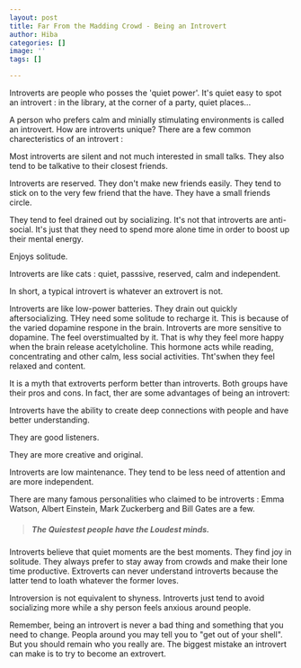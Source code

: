 ```yaml
---
layout: post
title: Far From the Madding Crowd - Being an Introvert
author: Hiba
categories: []
image: ''
tags: []

---
```

Introverts are people who posses the 'quiet power'. It's quiet easy to spot an introvert : in the library, at the corner of a party, quiet places...

A person who prefers calm and minially stimulating environments is called an introvert. How are introverts unique? There are a few common charecteristics of an introvert :

Most introverts are silent and not much interested in small talks. They also tend to be talkative to their closest friends.

Introverts are reserved. They don't make new friends easily. They tend to stick on to the very few friend that the have. They have a small friends circle.

They tend to feel drained out by socializing. It's not that introverts are anti-social. It's just that they need to spend more alone time in order to boost up their mental energy.

Enjoys solitude.

Introverts are like cats : quiet, passsive, reserved, calm and independent.

In short, a typical introvert is whatever an extrovert is not.

Introverts are like low-power batteries. They drain out quickly aftersocializing. THey need some solitude to recharge it. This is because of the varied dopamine respone in the brain. Introverts are more sensitive to dopamine. The feel overstimualted by it. That is why they feel more happy when the brain release acetylcholine. This hormone acts while reading, concentrating and other calm, less social activities. Tht'swhen they feel relaxed and content.

It is a myth that extroverts perform better than introverts. Both groups have their pros and cons. In fact, ther are some advantages of being an introvert:

Introverts have the ability to create deep connections with people and have better understanding.

They are good listeners.

They are more creative and original.

Introverts are low maintenance. They tend to be less need of attention and are more independent.

There are many famous personalities who claimed to be introverts : Emma Watson, Albert Einstein, Mark Zuckerberg and Bill Gates are a few.

> ##### _The Quiestest people have the Loudest minds._

Introverts believe that quiet moments are the best moments. They find joy in solitude. They always prefer to stay away from crowds and make their lone time productive. Extroverts can never understand introverts because the latter tend to loath whatever the former loves.

Introversion is not equivalent to shyness. Introverts just tend to avoid socializing more while a shy person feels anxious around people.

Remember, being an introvert is never a bad thing and something that you need to change. Peopla around you may tell you to "get out of your shell". But you should remain who you really are. The biggest mistake an introvert can make is to try to become an extrovert. 
